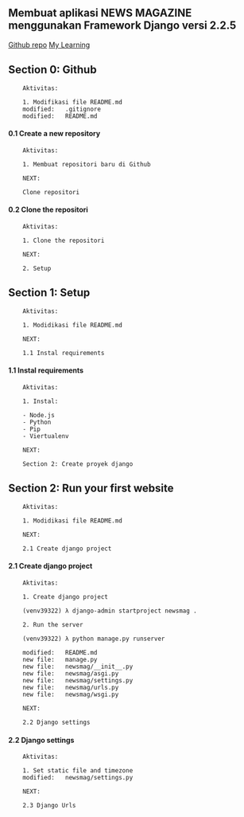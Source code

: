## Membuat aplikasi NEWS MAGAZINE menggunakan Framework Django versi 2.2.5

[Github repo](https://github.com/gurnitha/django-news-magazine)
[My Learning](https://www.udemy.com/course/python-django-tkinter-complete-bundle-advance/learn/lecture/16516178#overview)


## Section 0: Github

        Aktivitas:

        1. Modifikasi file README.md
        modified:   .gitignore
        modified:   README.md


#### 0.1 Create a new repository

        Aktivitas:

        1. Membuat repositori baru di Github

        NEXT:

        Clone repositori 


#### 0.2 Clone the repositori

        Aktivitas:

        1. Clone the repositori

        NEXT:

        2. Setup


## Section 1: Setup

        Aktivitas:

        1. Modidikasi file README.md 

        NEXT:

        1.1 Instal requirements


#### 1.1 Instal requirements

        Aktivitas:

        1. Instal:

        - Node.js
        - Python
        - Pip
        - Viertualenv 

        NEXT:

        Section 2: Create proyek django


## Section 2: Run your first website

        Aktivitas:

        1. Modidikasi file README.md 

        NEXT:

        2.1 Create django project


#### 2.1 Create django project

        Aktivitas:

        1. Create django project

        (venv39322) λ django-admin startproject newsmag .

        2. Run the server

        (venv39322) λ python manage.py runserver

        modified:   README.md
        new file:   manage.py
        new file:   newsmag/__init__.py
        new file:   newsmag/asgi.py
        new file:   newsmag/settings.py
        new file:   newsmag/urls.py
        new file:   newsmag/wsgi.py

        NEXT:

        2.2 Django settings


#### 2.2 Django settings

        Aktivitas:

        1. Set static file and timezone
        modified:   newsmag/settings.py
        
        NEXT:

        2.3 Django Urls
        